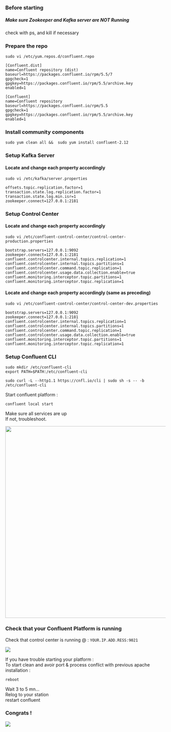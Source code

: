 
### Before starting  

##### Make sure Zookeeper and Kafka server are NOT Running
check with ps, and kill if necessary

### Prepare the repo 
````
sudo vi /etc/yum.repos.d/confluent.repo

[Confluent.dist]
name=Confluent repository (dist)
baseurl=https://packages.confluent.io/rpm/5.5/7
gpgcheck=1
gpgkey=https://packages.confluent.io/rpm/5.5/archive.key
enabled=1

[Confluent]
name=Confluent repository
baseurl=https://packages.confluent.io/rpm/5.5
gpgcheck=1
gpgkey=https://packages.confluent.io/rpm/5.5/archive.key
enabled=1
````

### Install community components

```
sudo yum clean all &&  sudo yum install confluent-2.12
```

### Setup Kafka Server

#### Locate and change each property accordingly
```
sudo vi /etc/kafka/server.properties

offsets.topic.replication.factor=1
transaction.state.log.replication.factor=1
transaction.state.log.min.isr=1
zookeeper.connect=127.0.0.1:2181
```

### Setup Control Center

#### Locate and change each property accordingly
````
sudo vi /etc/confluent-control-center/control-center-production.properties

bootstrap.servers=127.0.0.1:9092
zookeeper.connect=127.0.0.1:2181
confluent.controlcenter.internal.topics.replication=1
confluent.controlcenter.internal.topics.partitions=1
confluent.controlcenter.command.topic.replication=1
confluent.controlcenter.usage.data.collection.enable=true
confluent.monitoring.interceptor.topic.partitions=1
confluent.monitoring.interceptor.topic.replication=1
````

#### Locate and change each property accordingly (same as preceding)

````
sudo vi /etc/confluent-control-center/control-center-dev.properties

bootstrap.servers=127.0.0.1:9092
zookeeper.connect=127.0.0.1:2181
confluent.controlcenter.internal.topics.replication=1
confluent.controlcenter.internal.topics.partitions=1
confluent.controlcenter.command.topic.replication=1
confluent.controlcenter.usage.data.collection.enable=true
confluent.monitoring.interceptor.topic.partitions=1
confluent.monitoring.interceptor.topic.replication=1
````

### Setup Confluent CLI

````
sudo mkdir /etc/confluent-cli
export PATH=$PATH:/etc/confluent-cli

sudo curl -L --http1.1 https://cnfl.io/cli | sudo sh -s -- -b /etc/confluent-cli

````


Start confluent platform :
````
confluent local start
````
Make sure all services are up<br>
If not, troubleshoot.

<img width="600" src="https://dzone.com/storage/temp/13377688-112.png"/>

### Check that your Confluent Platform is running

Check that control center is running @ : `YOUR.IP.ADD.RESS:9021`

<img src="https://docs.confluent.io/current/_images/c3-topics-overview-page1.png"/>

If you have trouble starting your platform :<br>
To start clean and avoir port & process conflict with previous apache installation :
````
reboot
````

Wait 3 to 5 mn...<br>
Relog to your station <br>
restart confluent

### Congrats !

<img src="https://i.imgflip.com/1lc14d.jpg"/>
